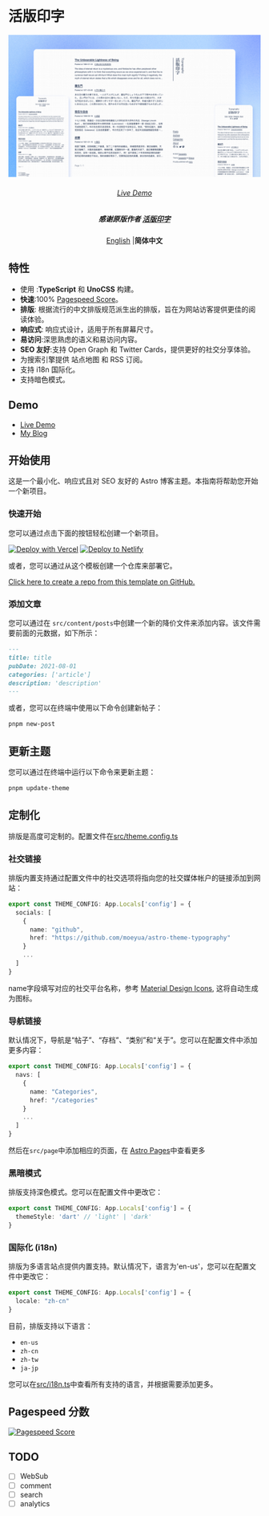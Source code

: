 # 活版印字

<p align='center'>
  <img src='./public/typograph-og.jpg' alt='Typography' width='600'/>
</p>
<h6 align='center'>
<a href="https://astro-theme-typography.vercel.app/">Live Demo</a>
</h6>
<h5 align='center'>
<b>感谢原版作者 <a href="https://github.com/sumimakito/hexo-theme-typography">活版印字</a></b>
</h5>


<p align='center'>
<a href="./README.md">English</a> |<b>简体中文</b>
</p>



## 特性

- 使用 :**TypeScript** 和 **UnoCSS** 构建。
- **快速**:100% [Pagespeed Score](https://pagespeed.web.dev/analysis/https-astro-theme-typography-vercel-app/j34nq9tx0s?form_factor=desktop)。
- **排版**: 根据流行的中文排版规范派生出的排版，旨在为网站访客提供更佳的阅读体验。
- **响应式**: 响应式设计，适用于所有屏幕尺寸。
- **易访问**:深思熟虑的语义和易访问内容。
- **SEO 友好**:支持 Open Graph 和 Twitter Cards，提供更好的社交分享体验。
- 为搜索引擎提供 站点地图 和 RSS 订阅。
- 支持 i18n 国际化。
- 支持暗色模式。

## Demo

- [Live Demo](https://astro-theme-typography.vercel.app/)
- [My Blog](https://blog.moeyua.com/)

## 开始使用


这是一个最小化、响应式且对 SEO 友好的 Astro 博客主题。本指南将帮助您开始一个新项目。

### 快速开始


您可以通过点击下面的按钮轻松创建一个新项目。

[![Deploy with Vercel](https://vercel.com/button)](https://vercel.com/new/clone?repository-url=https%3A%2F%2Fgithub.com%2Fmoeyua%2Fastro-theme-typography)
[![Deploy to Netlify](https://www.netlify.com/img/deploy/button.svg)](https://app.netlify.com/start/deploy?repository=https%3A%2F%2Fgithub.com%2Fmoeyua%2Fastro-theme-typography)

或者，您可以通过从这个模板创建一个仓库来部署它。

[Click here to create a repo from this template on GitHub.](https://github.com/new?template_name=astro-theme-typography&template_owner=moeyua)

### 添加文章

您可以通过在 `src/content/posts`中创建一个新的降价文件来添加内容。该文件需要前面的元数据，如下所示：

```md
---
title: title
pubDate: 2021-08-01
categories: ['article']
description: 'description'
---
```

或者，您可以在终端中使用以下命令创建新帖子：

```bash
pnpm new-post
```

## 更新主题

您可以通过在终端中运行以下命令来更新主题：

```bash
pnpm update-theme
```

## 定制化

排版是高度可定制的。配置文件在[src/theme.config.ts](src/theme.config.ts)

### 社交链接

排版内置支持通过配置文件中的社交选项将指向您的社交媒体帐户的链接添加到网站：

```ts
export const THEME_CONFIG: App.Locals['config'] = {
  socials: [
    {
      name: "github",
      href: "https://github.com/moeyua/astro-theme-typography"
    }
    ...
  ]
}
```

name字段填写对应的社交平台名称，参考 [Material Design Icons](https://pictogrammers.com/library/mdi/),
这将自动生成为图标。

### 导航链接

默认情况下，导航是“帖子”、“存档”、“类别”和“关于”。您可以在配置文件中添加更多内容：

```ts
export const THEME_CONFIG: App.Locals['config'] = {
  navs: [
    {
      name: "Categories",
      href: "/categories"
    }
    ...
  ]
}
```

然后在`src/page`中添加相应的页面，在 [Astro Pages](https://docs.astro.build/en/core-concepts/astro-pages/)中查看更多

### 黑暗模式

排版支持深色模式。您可以在配置文件中更改它：

```ts
export const THEME_CONFIG: App.Locals['config'] = {
  themeStyle: 'dart' // 'light' | 'dark'
}
```


### 国际化 (i18n)

排版为多语言站点提供内置支持。默认情况下，语言为'en-us'，您可以在配置文件中更改它：

```ts
export const THEME_CONFIG: App.Locals['config'] = {
  locale: "zh-cn"
}
```

目前，排版支持以下语言：
- `en-us`
- `zh-cn`
- `zh-tw`
- `ja-jp`

您可以在[src/i18n.ts](src/i18n.ts)中查看所有支持的语言，并根据需要添加更多。

## Pagespeed 分数

[![Pagespeed Score](https://github.com/moeyua/astro-theme-typography/assets/45156493/2272f576-d6ff-49ef-a294-5c2acf365907)](https://pagespeed.web.dev/analysis/https-astro-theme-typography-vercel-app/j34nq9tx0s?form_factor=desktop)

## TODO 

- [ ] WebSub
- [ ] comment
- [ ] search
- [ ] analytics
